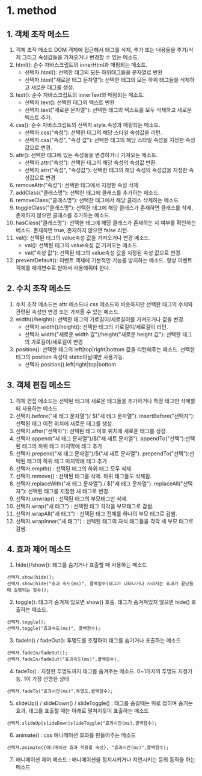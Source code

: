 # 1. method

## 1. 객체 조작 메소드

1. 객체 조작 메소드 DOM 객체에 접근해서 태그를 삭제, 추가 또는 내용들을 추가/삭제 그리고 속성값들을 가져오거나 변경할 수 있는 메소드.
2. html(): 순수 자바스크립트의 innerHtml과 매핑되는 메소드.
   - 선택자.html(): 선택한 태그의 모든 하위태그들을 문자열로 반환
   - 선택자.html("새로운 태그 문자열"): 선택한 태그의 모든 하위 태그들을 삭제하고 새로운 태그를 생성.
3. text(): 순수 자바스크립트의 innerText와 매핑되는 메소드.
   - 선택자.text(): 선택한 태그의 텍스트 반환
   - 선택자.text("새로운 문자열"): 선택한 태그의 텍스트를 모두 삭제하고 새로운 텍스트 추가.
4. css(): 순수 자바스크립트의 선택자.style.속성과 매핑되는 메소드.
   - 선택자.css("속성"): 선택한 태그의 해당 스타일 속성값을 리턴.
   - 선택자.css("속성", "속성 값"): 선택한 태그의 해당 스타일 속성을 지정한 속성값으로 변경.
5. attr(): 선택한 태그에 있는 속성들을 변경하거나 가져오는 메소드.
   - 선택자.attr("속성"): 선택한 태그의 해당 속성의 속성값 반환.
   - 선택자.atrr("속성", "속성값"): 선택한 태그의 해당 속성의 속성값을 지정한 속성값으로 변경
6. removeAttr("속성"): 선택한 태그에서 지정한 속성 삭제
7. addClass("클래스명"): 선택한 태그에 클래스를 추가하는 메소드.
8. removeClass("클래스명"): 선택한 태그에서 해당 클래스 삭제하는 메소드
9. toggleClass("클래스명"): 선택한 태그에 해당 클래스가 존재하면 클래스를 삭제, 존재하지 않으면 클래스를 추가하는 메소드.
10. hasClass("클래스명"): 선택한 태그에 해당 클래스가 존재하는 지 여부를 확인하는 메소드. 존재하면 true, 존재하지 않으면 false 리턴.
11. val(): 선택된 태그의 value속성 값을 가져오거나 변경 메소드.
    - val(): 선택된 태그의 value속성 값 가져오는 메소드.
    - val("속성 값"): 선택된 태그의 value속성 값을 지정된 속성 값으로 변경.
12. preventDefault(): 이벤트 객체에 기본적인 기능를 방지하는 메소드. 항상 이벤트객체를 매개변수로 받아서 사용해줘야 한다.

## 2. 수치 조작 메소드

1. 수치 조작 메소드는 attr 메소드나 css 메소드와 비슷하지만 선택한 태그의 수치와 관련된 속성만 변경 또는 가져올 수 있는 메소드.
2. width()/height(): 선택한 태그의 가로길이/세로길이를 가져오거나 값을 변경.
   - 선택자.width()/height(): 선택한 태그의 가로길이/세로길이 리턴.
   - 선택자.width("새로운 width 값")/height("새로운 height 값"): 선택한 태그의 가로길이/세로길이 변경
3. position(): 선택한 태그의 left|top|right|bottom 값을 리턴해주는 메소드. 선택한 태그의 position 속성이 static아닐때만 사용가능.
   - 선택자.position().left|right|top|bottom

## 3. 객체 편집 메소드

1. 객체 편집 메소드는 선택된 태그에 새로운 태그들을 추가하거나 특정 태그만 삭제할 때 사용하는 메소드
2. 선택자.before("새 태그 문자열")/ $("새 태그 문자열"). insertBefore("선택자"): 선택된 태그 이전 위치에 새로운 태그를 생성.
3. 선택자.after("선택자"): 선택된 태그 이후 위치에 새로운 태그를 생성.
4. 선택자.append("새 태그 문자열")/$("새 새트 문자열"). appendTo("선택"):선택된 태그의 하위 태그 마지막에 태그 추가
5. 선택자.prepend("새 태그 문자열")/$("새 새트 문자열"). prependTo("선택"):선택된 태그의 하위 태그 마지막에 태그 추가
6. 선택자.empth() : 선택된 태그의 하위 태그 모두 삭제.
7. 선택자.remove() : 선택된 태그를 삭제. 하위 태그들도 삭제됨.
8. 선택자.replaceWith("새 태그 문자열") / $("새 태그 문자열"). replaceAll("선택자"): 선택된 태그를 지정한 새 태그로 변경.
9. 선택자.unwrap() : 선택된 태그의 부모태그만 삭제.
10. 선택자.wrap("새 태그") : 선택된 태그 각각을 부모태그로 감쌈.
11. 선택자.wrapAll("새 태그") : 선택된 태그 전체를 하나의 부모 태그로 감쌈.
12. 선택자.wrapInner("새 태그") : 선택된 태그의 자식 태그들을 각각 새 부모 태그로 감쌈.

## 4. 효과 제어 메소드

1. hide()/show(): 태그를 숨기거나 표출할 때 사용하는 메소드

```
선택자.show|hide();
선택자.show|hide("효과 속도(ms)", 콜백함수(태그가 나타나거나 사라지는 효과가 끝났을 때 실행되는 함수));
```

2. toggle(): 태그가 숨겨져 있으면 show() 호출. 태그가 숨겨져있지 않으면 hide() 호출하는 메소드.

```
선택자.toggle();
선택자.toggle("효과속도(ms)", 콜백함수);
```

3. fadeIn() / fadeOut(): 투명도를 조절하여 태그를 숨기거나 표출하는 메소드

```
선택자.fadeIn/fadeOut();
선택자.fadeIn/fadeOut("효과속도(ms)",콜백함수);
```

4. fadeTo() : 지정한 투명도까지 태그를 숨겨주는 메소드. 0~1까지의 투명도 지정가능. 1이 가장 선명한 상태

```
선택자.fadeTo("효과시간(ms)",투명도,콜백함수);
```

5. slideUp() / slideDown() / slideToggle() : 태그를 숨길때는 위로 접히며 숨기는 효과, 태그를 표출할 때는 아래로 펼쳐지듯이 표출하는 메소드

```
선택자.slideUp|slideDown|slideToggle("효과시간(ms),콜백함수);
```

6. animate() : css 애니메이션 효과를 만들어주는 메소드

```
선택자.animate({애니메이션 효과 적용할 속성}, "효과시간(ms)",콜백함수);
```

7. 애니메이션 제어 메소드 : 애니메이션을 정지시키거나 지연시키는 등의 동작을 하는 메소드
